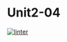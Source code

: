 # Unit2-04
[![linter](https://github.com/Abdullah-Al-Rashid/Unit2-04/workflows/linter/badge.svg)](https://github.com/marketplace/actions/super-linter)   
